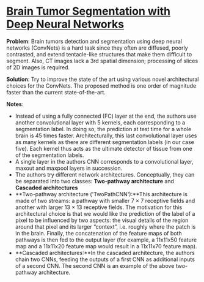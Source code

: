# [Brain Tumor Segmentation with Deep Neural Networks](https://arxiv.org/pdf/1505.03540.pdf)

**Problem**: Brain tumors detection and segmentation using deep neural networks (ConvNets) is a hard task since they often are  diffused, poorly contrasted, and extend
tentacle-like structures that make them difficult to segment.
Also, CT images lack a 3rd spatial dimension; processing of slices of 2D images is required.

**Solution**: Try to improve the state of the art using various novel architectural choices for the ConvNets. The proposed method is one order of magnitude faster than the current state-of-the-art.

**Notes**:
* Instead of using a fully connected (FC) layer at the end, the authors use another convolutional layer with 5 kernels, each corresponding to a segmentation label. In doing so, the prediction at test time for a whole brain is 45 times faster.
Architecturally, this last convolutional layer uses as many kernels as there are different segmentation labels (in our case five). Each kernel thus acts as the ultimate detector of tissue from one of the segmentation labels.
* A single layer in the authors CNN corresponds to a convolutional layer, maxout and maxpool layers in succession.
* The authors try different network architectures. Conceptually, they can be separated into two classes: **Two-pathway architecture** and  **Cascaded architectures**
* **Two-pathway architecture ('TwoPathCNN'):**This architecture is made of two streams: a pathway with smaller 7 × 7 receptive fields and another with larger 13 × 13 receptive fields. The motivation for this architectural choice is that we would like the prediction of the label of a pixel to be influenced by two aspects: the visual details of the region around that pixel and its larger “context”, i.e. roughly where the patch is in the brain. Finally, the concatenation of the feature maps of both pathways is then fed to the output layer
(for example, a 11x11x50 feature map and a 11x11x20 feature map would result in a 11x11x70 feature map).
* **Cascaded architectures:**In the cascaded architecture, the authors chain two CNNs, feeding the outputs of a first CNN as additional inputs of a second CNN. The second CNN is an example of the above two-pathway architecture.



